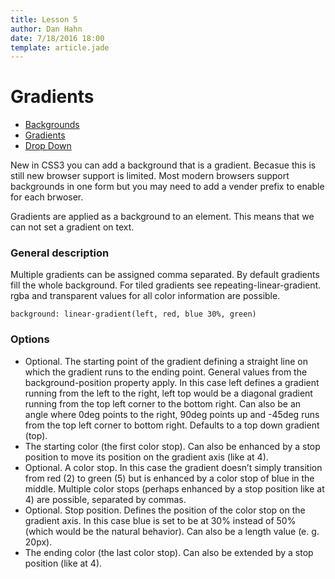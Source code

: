 ```yaml
---
title: Lesson 5
author: Dan Hahn
date: 7/18/2016 18:00
template: article.jade
---
```


# Gradients

* [Backgrounds]()
* [Gradients](gradients.html)
* [Drop Down](dropdown.html)

New in CSS3 you can add a background that is a gradient.  Becasue this is still new browser support is limited.  Most modern browsers support backgrounds in one form but you may need to add a vender prefix to enable for each brwoser.

Gradients are applied as a background to an element.  This means that we can not set a gradient on text.

### General description

Multiple gradients can be assigned comma separated. By default gradients fill the whole background. For tiled gradients see repeating-linear-gradient. rgba and transparent values for all color information are possible.

	background: linear-gradient(left, red, blue 30%, green)

### Options
* Optional. The starting point of the gradient defining a straight line on which the gradient runs to the ending point. General values from the background-position property apply. In this case left defines a gradient running from the left to the right, left top would be a diagonal gradient running from the top left corner to the bottom right. Can also be an angle where 0deg points to the right, 90deg points up and -45deg runs from the top left corner to bottom right. Defaults to a top down gradient (top).
* The starting color (the first color stop). Can also be enhanced by a stop position to move its position on the gradient axis (like at 4).
* Optional. A color stop. In this case the gradient doesn’t simply transition from red (2) to green (5) but is enhanced by a color stop of blue in the middle. Multiple color stops (perhaps enhanced by a stop position like at 4) are possible, separated by commas.
* Optional. Stop position. Defines the position of the color stop on the gradient axis. In this case blue is set to be at 30% instead of 50% (which would be the natural behavior). Can also be a length value (e. g. 20px).
* The ending color (the last color stop). Can also be extended by a stop position (like at 4).